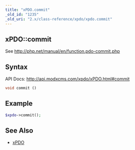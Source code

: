 ```yaml
---
title: "xPDO.commit"
_old_id: "1235"
_old_uri: "2.x/class-reference/xpdo/xpdo.commit"
---
```


## xPDO::commit

See <http://php.net/manual/en/function.pdo-commit.php>

## Syntax

API Docs: <http://api.modxcms.com/xpdo/xPDO.html#commit>

``` php 
void commit ()
```

## Example

``` php 
$xpdo->commit();
```

## See Also

- [xPDO](/xpdo/2.x/class-reference/xpdo "xPDO")